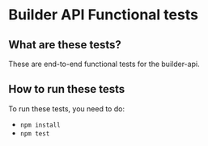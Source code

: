 # Builder API Functional tests

## What are these tests?

These are end-to-end functional tests for the builder-api.

## How to run these tests

To run these tests, you need to do:

* `npm install`
* `npm test`
